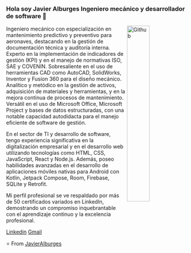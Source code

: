 ### Hola soy Javier Alburges Ingeniero mecánico y desarrollador de software 👋

<img width="35%" align="right" alt="Github" src="https://user-images.githubusercontent.com/48678280/88862734-4903af80-d201-11ea-968b-9c939d88a37c.gif" />

Ingeniero mecánico con especialización en mantenimiento predictivo y preventivo para aeronaves, destacando en la gestión de documentación técnica y auditoría interna. Experto en la implementación de indicadores de gestión (KPI) y en el manejo de normativas ISO, SAE y COVENIN. Sobresaliente en el uso de herramientas CAD como AutoCAD, SolidWorks, Inventor y Fusion 360 para el diseño mecánico. Analítico y metódico en la gestión de activos, adquisición de materiales y herramientas, y en la mejora continua de procesos de mantenimiento. Versátil en el uso de Microsoft Office, Microsoft Project y bases de datos estructuradas, con una notable capacidad autodidacta para el manejo eficiente de software de gestión.

En el sector de TI y desarrollo de software, tengo experiencia significativa en la digitalización empresarial y en el desarrollo web utilizando tecnologías como HTML, CSS, JavaScript, React y Node.js. Además, poseo habilidades avanzadas en el desarrollo de aplicaciones móviles nativas para Android con Kotlin, Jetpack Compose, Room, Firebase, SQLite y Retrofit.

Mi perfil profesional se ve respaldado por más de 50 certificados variados en LinkedIn, demostrando un compromiso inquebrantable con el aprendizaje continuo y la excelencia profesional.

[Linkedin](https://www.linkedin.com/in/javieralburges/) [Gmail](mailto:javieralburges@gmail.com)

⭐️ From [JavierAlburges](https://github.com/JavierAlburges)

<!--
**JavierAlburges/JavierAlburges** is a ✨ _special_ ✨ repository because its `README.md` (this file) appears on your GitHub profile.

Here are some ideas to get you started:

- 🔭 I’m currently working on ...
- 🌱 I’m currently learning ...
- 👯 I’m looking to collaborate on ...
- 🤔 I’m looking for help with ...
- 💬 Ask me about ...
- 📫 How to reach me: ...
- 😄 Pronouns: ...
- ⚡ Fun fact: ...
-->
